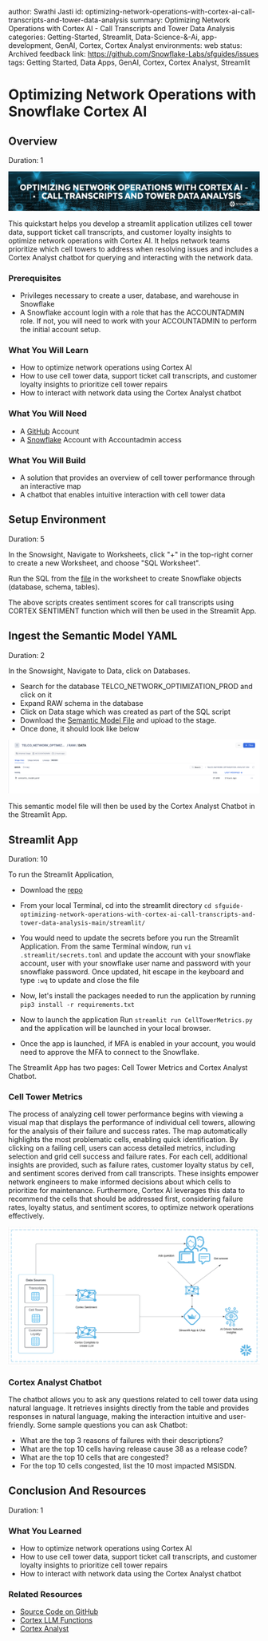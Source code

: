 author: Swathi Jasti
id: optimizing-network-operations-with-cortex-ai-call-transcripts-and-tower-data-analysis
summary: Optimizing Network Operations with Cortex AI - Call Transcripts and Tower Data Analysis
categories: Getting-Started, Streamlit, Data-Science-&-Ai, app-development, GenAI, Cortex, Cortex Analyst
environments: web
status: Archived 
feedback link: https://github.com/Snowflake-Labs/sfguides/issues
tags: Getting Started, Data Apps, GenAI, Cortex, Cortex Analyst, Streamlit

# Optimizing Network Operations with Snowflake Cortex AI

## Overview
Duration: 1

<img src="assets/network_operations_banner.png"/>

This quickstart helps you develop a streamlit application utilizes cell tower data, support ticket call transcripts, and customer loyalty insights to optimize network operations with Cortex AI. It helps network teams prioritize which cell towers to address when resolving issues and includes a Cortex Analyst chatbot for querying and interacting with the network data.

### Prerequisites
- Privileges necessary to create a user, database, and warehouse in Snowflake
- A Snowflake account login with a role that has the ACCOUNTADMIN role. If not, you will need to work with your ACCOUNTADMIN to perform the initial account setup.

### What You Will Learn
- How to optimize network operations using Cortex AI
- How to use cell tower data, support ticket call transcripts, and customer loyalty insights to prioritize cell tower repairs
- How to interact with network data using the Cortex Analyst chatbot

### What You Will Need
- A [GitHub](https://github.com/) Account
- A [Snowflake](https://app.snowflake.com/) Account with Accountadmin access

### What You Will Build
- A solution that provides an overview of cell tower performance through an interactive map
- A chatbot that enables intuitive interaction with cell tower data

## Setup Environment
Duration: 5

In the Snowsight, Navigate to Worksheets, click "+" in the top-right corner to create a new Worksheet, and choose "SQL Worksheet".

Run the SQL from the [file](https://github.com/Snowflake-Labs/sfguide-optimizing-network-operations-with-cortex-ai-call-transcripts-and-tower-data-analysis/blob/main/scripts/setup.sql) in the worksheet to create Snowflake objects (database, schema, tables). 

The above scripts creates sentiment scores for call transcripts using CORTEX SENTIMENT function which will then be used in the Streamlit App. 

## Ingest the Semantic Model YAML
Duration: 2

In the Snowsight, Navigate to Data, click on Databases.

- Search for the database TELCO_NETWORK_OPTIMIZATION_PROD and click on it
- Expand RAW schema in the database
- Click on Data stage which was created as part of the SQL script
- Download the [Semantic Model File](https://github.com/Snowflake-Labs/sfguide-optimizing-network-operations-with-cortex-ai-call-transcripts-and-tower-data-analysis/blob/main/streamlit/model/semantic_mode.yaml) and upload to the stage.
- Once done, it should look like below

<img src="assets/model_upload.png"/>

This semantic model file will then be used by the Cortex Analyst Chatbot in the Streamlit App.

## Streamlit App
Duration: 10

To run the Streamlit Application,

- Download the [repo](https://github.com/Snowflake-Labs/sfguide-optimizing-network-operations-with-cortex-ai-call-transcripts-and-tower-data-analysis/tree/main)

- From your local Terminal, cd into the streamlit directory `cd sfguide-optimizing-network-operations-with-cortex-ai-call-transcripts-and-tower-data-analysis-main/streamlit/`

- You would need to update the secrets before you run the Streamlit Application. From the same Terminal window, run `vi .streamlit/secrets.toml` and update the account with your snowflake account, user with your snowflake user name and password with your snowflake password. Once updated, hit escape in the keyboard and type `:wq` to update and close the file

- Now, let's install the packages needed to run the application by running `pip3 install -r requirements.txt`

- Now to launch the application Run `streamlit run CellTowerMetrics.py` and the application will be launched in your local browser.

- Once the app is launched, if MFA is enabled in your account, you would need to approve the MFA to connect to the Snowflake.


The Streamlit App has two pages: Cell Tower Metrics and Cortex Analyst Chatbot.

### Cell Tower Metrics
The process of analyzing cell tower performance begins with viewing a visual map that displays the performance of individual cell towers, allowing for the analysis of their failure and success rates. The map automatically highlights the most problematic cells, enabling quick identification. By clicking on a failing cell, users can access detailed metrics, including selection and grid cell success and failure rates. For each cell, additional insights are provided, such as failure rates, customer loyalty status by cell, and sentiment scores derived from call transcripts. These insights empower network engineers to make informed decisions about which cells to prioritize for maintenance. Furthermore, Cortex AI leverages this data to recommend the cells that should be addressed first, considering failure rates, loyalty status, and sentiment scores, to optimize network operations effectively.

<img src="assets/Architecture.png"/>

### Cortex Analyst Chatbot
The chatbot allows you to ask any questions related to cell tower data using natural language. It retrieves insights directly from the table and provides responses in natural language, making the interaction intuitive and user-friendly. Some sample questions you can ask Chatbot:

- What are the top 3 reasons of failures with their descriptions?
- What are the top 10 cells having release cause 38 as a release code?
- What are the top 10 cells that are congested?
- For the top 10 cells congested, list the 10 most impacted MSISDN.

## Conclusion And Resources
Duration: 1

### What You Learned
- How to optimize network operations using Cortex AI
- How to use cell tower data, support ticket call transcripts, and customer loyalty insights to prioritize cell tower repairs
- How to interact with network data using the Cortex Analyst chatbot

### Related Resources
- [Source Code on GitHub](https://github.com/Snowflake-Labs/sfguide-optimizing-network-operations-with-cortex-ai-call-transcripts-and-tower-data-analysis/tree/main)
- [Cortex LLM Functions](https://docs.snowflake.com/en/user-guide/snowflake-cortex/llm-functions)
- [Cortex Analyst](https://docs.snowflake.com/en/user-guide/snowflake-cortex/cortex-analyst)
